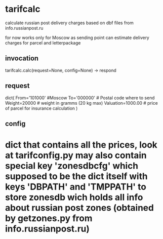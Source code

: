 tarifcalc
=========
calculate russian post delivery charges based on dbf files from info.russianpost.ru

for now works only for Moscow as sending point
can estimate delivery charges for parcel and letterpackage

invocation
----------
tarifcalc.calc(request=None, config=None) -> respond

request
-------
dict(
    From='101000' #Moscow
    To='000000' # Postal code where to send
    Weight=20000 # weight in gramms (20 kg max)
    Valuation=1000.00 # price of parcel for insurance calculation
    )

config
------
dict that contains all the prices, look at tarifconfig.py
may also contain special key 'zonesdbcfg' which supposed to be the dict itself
with keys 'DBPATH' and 'TMPPATH' to store zonesdb wich holds all info about
russian post zones (obtained by getzones.py from info.russianpost.ru)
=======
